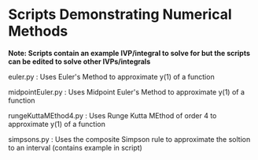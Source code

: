 # Scripts Demonstrating Numerical Methods

**Note: Scripts contain an example IVP/integral to solve for but the scripts can be edited to solve other IVPs/integrals**

euler.py : Uses Euler's Method to approximate y(1) of a function

midpointEuler.py : Uses Midpoint Euler's Method to approximate y(1) of a function

rungeKuttaMEthod4.py : Uses Runge Kutta MEthod of order 4 to approximate y(1) of a function

simpsons.py : Uses the composite Simpson rule to approximate the soltion to an interval (contains example in script)
